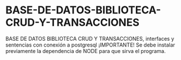 # BASE-DE-DATOS-BIBLIOTECA-CRUD-Y-TRANSACCIONES
BASE DE DATOS BIBLIOTECA CRUD Y TRANSACCIONES, interfaces y sentencias con conexión a postgresql
¡IMPORTANTE!
Se debe instalar previamente la dependencia de NODE para que sirva el programa.
